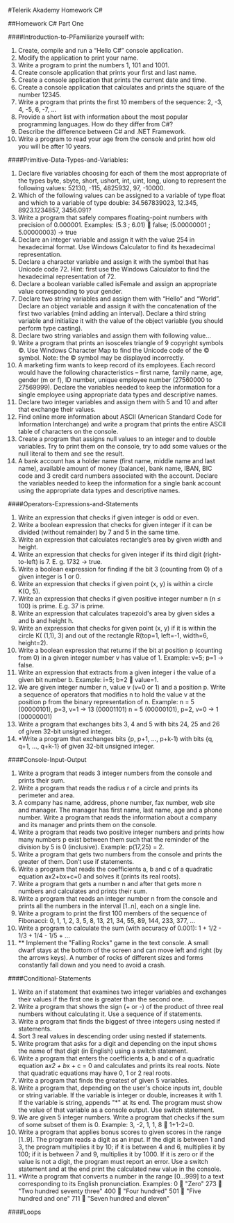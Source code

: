 #Telerik Akademy Homework C#

##Homework C# Part One

####Introduction-to-PFamiliarize yourself with:
1. Create, compile and run a “Hello C#” console application.
2. Modify the application to print your name.
3. Write a program to print the numbers 1, 101 and 1001.
4. Create console application that prints your first and last name.
5. Create a console application that prints the current date and time.
6. Create a console application that calculates and prints the square of the number 12345.
7. Write a program that prints the first 10 members of the sequence: 2, -3, 4, -5, 6, -7, ...
8. Provide a short list with information about the most popular programming languages. How do they differ from C#?
9. Describe the difference between C# and .NET Framework.
10. Write a program to read your age from the console and print how old you will be after 10 years.
 
####Primitive-Data-Types-and-Variables:
1. Declare five variables choosing for each of them the most appropriate of the types byte, sbyte, short, ushort, int, uint, long, ulong to represent the following values: 52130, -115, 4825932, 97, -10000.
2. Which of the following values can be assigned to a variable of type float and which to a variable of type double: 34.567839023, 12.345, 8923.1234857, 3456.091?
3. Write a program that safely compares floating-point numbers with precision of 0.000001. Examples:
(5.3 ; 6.01)  false;  (5.00000001 ; 5.00000003) -> true
4. Declare an integer variable and assign it with the value 254 in hexadecimal format. Use Windows Calculator to find its hexadecimal representation.
5. Declare a character variable and assign it with the symbol that has Unicode code 72. Hint: first use the Windows Calculator to find the hexadecimal representation of 72.
6. Declare a boolean variable called isFemale and assign an appropriate value corresponding to your gender.
7. Declare two string variables and assign them with “Hello” and “World”. Declare an object variable and assign it with the concatenation of the first two variables (mind adding an interval). Declare a third string variable and initialize it with the value of the object variable (you should perform type casting).
8. Declare two string variables and assign them with following value...
9. Write a program that prints an isosceles triangle of 9 copyright symbols ©. Use Windows Character Map to find the Unicode code of the © symbol. Note: the © symbol may be displayed incorrectly.
10. A marketing firm wants to keep record of its employees. Each record would have the following characteristics – first name, family name, age, gender (m or f), ID number, unique employee number (27560000 to 27569999). Declare the variables needed to keep the information for a single employee using appropriate data types and descriptive names.
11. Declare  two integer variables and assign them with 5 and 10 and after that exchange their values.
12. Find online more information about ASCII (American Standard Code for Information Interchange) and write a program that prints the entire ASCII table of characters on the console.
13. Create a program that assigns null values to an integer and to double variables. Try to print them on the console, try to add some values or the null literal to them and see the result.
14. A bank account has a holder name (first name, middle name and last name), available amount of money (balance), bank name, IBAN, BIC code and 3 credit card numbers associated with the account. Declare the variables needed to keep the information for a single bank account using the appropriate data types and descriptive names.

####Operators-Expressions-and-Statements
1. Write an expression that checks if given integer is odd or even.
2. Write a boolean expression that checks for given integer if it can be divided (without remainder) by 7 and 5 in the same time.
3. Write an expression that calculates rectangle’s area by given width and height.
4. Write an expression that checks for given integer if its third digit (right-to-left) is 7. E. g. 1732 -> true.
5. Write a boolean expression for finding if the bit 3 (counting from 0) of a given integer is 1 or 0.
6. Write an expression that checks if given point (x,  y) is within a circle K(O, 5).
7. Write an expression that checks if given positive integer number n (n ≤ 100) is prime. E.g. 37 is prime.
8. Write an expression that calculates trapezoid's area by given sides a and b and height h.
9. Write an expression that checks for given point (x, y) if it is within the circle K( (1,1), 3) and out of the rectangle R(top=1, left=-1, width=6, height=2).
10. Write a boolean expression that returns if the bit at position p (counting from 0) in a given integer number v has value of 1. Example: v=5; p=1 -> false.
11. Write an expression that extracts from a given integer i the value of a given bit number b. Example: i=5; b=2  value=1.
12. We are given integer number n, value v (v=0 or 1) and a position p. Write a sequence of operators that modifies n to hold the value v at the position p from the binary representation of n.
	Example: n = 5 (00000101), p=3, v=1 -> 13 (00001101)
	n = 5 (00000101), p=2, v=0 -> 1 (00000001)
13. Write a program that exchanges bits 3, 4 and 5 with bits 24, 25 and 26 of given 32-bit unsigned integer.
14. *Write a program that exchanges bits {p, p+1, …, p+k-1) with bits {q, q+1, …, q+k-1} of given 32-bit unsigned integer.

####Console-Input-Output
1. Write a program that reads 3 integer numbers from the console and prints their sum.
2. Write a program that reads the radius r of a circle and prints its perimeter and area.
3. A company has name, address, phone number, fax number, web site and manager. The manager has first name, last name, age and a phone number. Write a program that reads the information about a company and its manager and prints them on the console.
4. Write a program that reads two positive integer numbers and prints how many numbers p exist between them such that the reminder of the division by 5 is 0 (inclusive). Example: p(17,25) = 2.
5. Write a program that gets two numbers from the console and prints the greater of them. Don’t use if statements.
6. Write a program that reads the coefficients a, b and c of a quadratic equation ax2+bx+c=0 and solves it (prints its real roots).
7. Write a program that gets a number n and after that gets more n numbers and calculates and prints their sum. 
8. Write a program that reads an integer number n from the console and prints all the numbers in the interval [1..n], each on a single line.
9. Write a program to print the first 100 members of the sequence of Fibonacci: 0, 1, 1, 2, 3, 5, 8, 13, 21, 34, 55, 89, 144, 233, 377, …
10. Write a program to calculate the sum (with accuracy of 0.001): 1 + 1/2 - 1/3 + 1/4 - 1/5 + ...
11. ** Implement the "Falling Rocks" game in the text console. A small dwarf stays at the bottom of the screen and can move left and right (by the arrows keys). A number of rocks of different sizes and forms constantly fall down and you need to avoid a crash.

####Conditional-Statements
1. Write an if statement that examines two integer variables and exchanges their values if the first one is greater than the second one.
2. Write a program that shows the sign (+ or -) of the product of three real numbers without calculating it. Use a sequence of if statements.
3. Write a program that finds the biggest of three integers using nested if statements.
4. Sort 3 real values in descending order using nested if statements.
5. Write program that asks for a digit and depending on the input shows the name of that digit (in English) using a switch statement.
6. Write a program that enters the coefficients a, b and c of a quadratic equation
		a*x2 + b*x + c = 0
		and calculates and prints its real roots. Note that quadratic equations may have 0, 1 or 2 real roots.
7. Write a program that finds the greatest of given 5 variables.
8. Write a program that, depending on the user's choice inputs int, double or string variable. If the variable is integer or double, increases it with 1. If the variable is string, appends "*" at its end. The program must show the value of that variable as a console output. Use switch statement.
9. We are given 5 integer numbers. Write a program that checks if the sum of some subset of them is 0. Example: 3, -2, 1, 1, 8  1+1-2=0.
10. Write a program that applies bonus scores to given scores in the range [1..9]. The program reads a digit as an input. If the digit is between 1 and 3, the program multiplies it by 10; if it is between 4 and 6, multiplies it by 100; if it is between 7 and 9, multiplies it by 1000. If it is zero or if the value is not a digit, the program must report an error.
		Use a switch statement and at the end print the calculated new value in the console.
11. *Write a program that converts a number in the range [0...999] to a text corresponding to its English pronunciation. Examples:
	0  "Zero"
	273  "Two hundred seventy three"
	400  "Four hundred"
	501  "Five hundred and one"
	711  "Seven hundred and eleven"

####Loops
